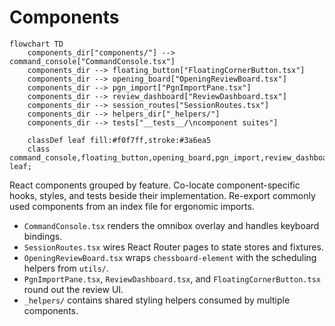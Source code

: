 # Components

```mermaid
flowchart TD
    components_dir["components/"] --> command_console["CommandConsole.tsx"]
    components_dir --> floating_button["FloatingCornerButton.tsx"]
    components_dir --> opening_board["OpeningReviewBoard.tsx"]
    components_dir --> pgn_import["PgnImportPane.tsx"]
    components_dir --> review_dashboard["ReviewDashboard.tsx"]
    components_dir --> session_routes["SessionRoutes.tsx"]
    components_dir --> helpers_dir["_helpers/"]
    components_dir --> tests["__tests__/\ncomponent suites"]

    classDef leaf fill:#f0f7ff,stroke:#3a6ea5
    class command_console,floating_button,opening_board,pgn_import,review_dashboard,session_routes,helpers_dir,tests leaf;
```

React components grouped by feature. Co-locate component-specific hooks, styles, and tests beside their implementation. Re-export commonly used components from an index file for ergonomic imports.

* `CommandConsole.tsx` renders the omnibox overlay and handles keyboard bindings.
* `SessionRoutes.tsx` wires React Router pages to state stores and fixtures.
* `OpeningReviewBoard.tsx` wraps `chessboard-element` with the scheduling helpers from `utils/`.
* `PgnImportPane.tsx`, `ReviewDashboard.tsx`, and `FloatingCornerButton.tsx` round out the review UI.
* `_helpers/` contains shared styling helpers consumed by multiple components.
